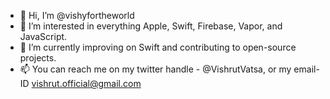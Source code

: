 - 👋 Hi, I’m @vishyfortheworld
- 👀 I’m interested in everything Apple, Swift, Firebase, Vapor, and JavaScript.
- 🌱 I’m currently improving on Swift and contributing to open-source projects.
- 📫 You can reach me on my twitter handle - @VishrutVatsa, or my email-ID vishrut.official@gmail.com

<!---
vishyfortheworld/vishyfortheworld is a ✨ special ✨ repository because its `README.md` (this file) appears on your GitHub profile.
You can click the Preview link to take a look at your changes.
--->
